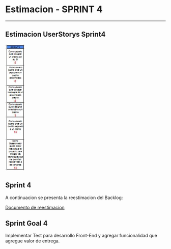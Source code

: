 
# Estimacion - SPRINT 4
***

## Estimacion UserStorys Sprint4

![Grafico de tiempo de trabajo realizado](https://github.com/PLATYPUSCO007/CrediHogAR-Backend/blob/master/Iteraciones/Iteracion%203/Imagenes/Sprint3.JPG)


## Sprint 4 

A continuacion se presenta la reestimacion del Backlog:

[Documento de reestimacion](https://github.com/PLATYPUSCO007/CrediHogAR-Backend/blob/master/Iteraciones/Iteracion%203/UserStoryMapping/UserStoryMappingRESG.pdf)
 

## Sprint Goal 4

Implementar Test para desarrollo Front-End y agregar funcionalidad que agregue valor de entrega.
